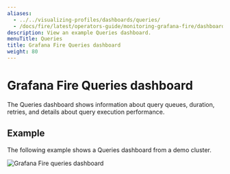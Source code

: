 ```yaml
---
aliases:
  - ../../visualizing-profiles/dashboards/queries/
  - /docs/fire/latest/operators-guide/monitoring-grafana-fire/dashboards/queries/
description: View an example Queries dashboard.
menuTitle: Queries
title: Grafana Fire Queries dashboard
weight: 80
---
```


# Grafana Fire Queries dashboard

The Queries dashboard shows information about query queues, duration, retries, and details about query execution performance.

## Example

The following example shows a Queries dashboard from a demo cluster.

![Grafana Fire queries dashboard](fire-queries.png)
